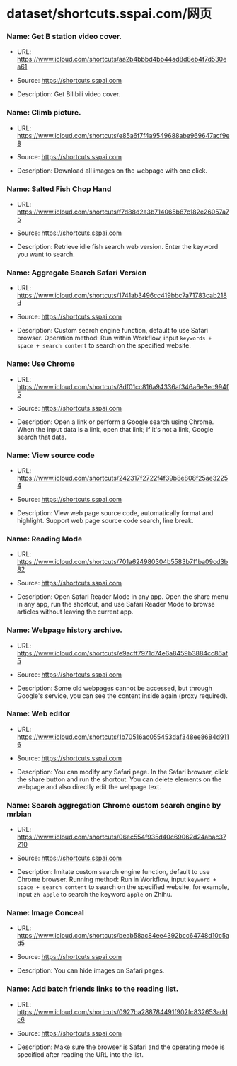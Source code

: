 # dataset/shortcuts.sspai.com/网页

### Name: Get B station video cover.

- URL: https://www.icloud.com/shortcuts/aa2b4bbbd4bb44ad8d8eb4f7d530ea61

- Source: https://shortcuts.sspai.com

- Description: Get Bilibili video cover.

### Name: Climb picture.

- URL: https://www.icloud.com/shortcuts/e85a6f7f4a9549688abe969647acf9e8

- Source: https://shortcuts.sspai.com

- Description: Download all images on the webpage with one click.

### Name: Salted Fish Chop Hand

- URL: https://www.icloud.com/shortcuts/f7d88d2a3b714065b87c182e26057a75

- Source: https://shortcuts.sspai.com

- Description: Retrieve idle fish search web version. Enter the keyword you want to search.

### Name: Aggregate Search Safari Version

- URL: https://www.icloud.com/shortcuts/1741ab3496cc419bbc7a71783cab218d

- Source: https://shortcuts.sspai.com

- Description: Custom search engine function, default to use Safari browser. Operation method: Run within Workflow, input `keywords + space + search content` to search on the specified website.

### Name: Use Chrome

- URL: https://www.icloud.com/shortcuts/8df01cc816a94336af346a6e3ec994f5

- Source: https://shortcuts.sspai.com

- Description: Open a link or perform a Google search using Chrome. When the input data is a link, open that link; if it's not a link, Google search that data.

### Name: View source code

- URL: https://www.icloud.com/shortcuts/242317f2722f4f39b8e808f25ae32254

- Source: https://shortcuts.sspai.com

- Description: View web page source code, automatically format and highlight. Support web page source code search, line break.

### Name: Reading Mode

- URL: https://www.icloud.com/shortcuts/701a624980304b5583b7f1ba09cd3b82

- Source: https://shortcuts.sspai.com

- Description: Open Safari Reader Mode in any app. Open the share menu in any app, run the shortcut, and use Safari Reader Mode to browse articles without leaving the current app.

### Name: Webpage history archive.

- URL: https://www.icloud.com/shortcuts/e9acff7971d74e6a8459b3884cc86af5

- Source: https://shortcuts.sspai.com

- Description: Some old webpages cannot be accessed, but through Google's service, you can see the content inside again (proxy required).

### Name: Web editor

- URL: https://www.icloud.com/shortcuts/1b70516ac055453daf348ee8684d9116

- Source: https://shortcuts.sspai.com

- Description: You can modify any Safari page. In the Safari browser, click the share button and run the shortcut. You can delete elements on the webpage and also directly edit the webpage text.

### Name: Search aggregation Chrome custom search engine by mrbian

- URL: https://www.icloud.com/shortcuts/06ec554f935d40c69062d24abac37210

- Source: https://shortcuts.sspai.com

- Description: Imitate custom search engine function, default to use Chrome browser. Running method: Run in Workflow, input `keyword + space + search content` to search on the specified website, for example, input `zh apple` to search the keyword `apple` on Zhihu.

### Name: Image Conceal

- URL: https://www.icloud.com/shortcuts/beab58ac84ee4392bcc64748d10c5ad5

- Source: https://shortcuts.sspai.com

- Description: You can hide images on Safari pages.

### Name: Add batch friends links to the reading list.

- URL: https://www.icloud.com/shortcuts/0927ba288784491f902fc832653addc6

- Source: https://shortcuts.sspai.com

- Description: Make sure the browser is Safari and the operating mode is specified after reading the URL into the list.

